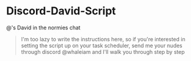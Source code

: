 # Discord-David-Script
 @'s David in the normies chat

> I'm too lazy to write the instructions here, so if you're interested in setting the script up on your task scheduler, send me your nudes through discord @whaleiam and I'll walk you through step by step

